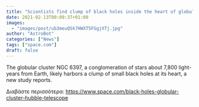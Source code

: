 ```yaml
---
title: "Scientists find clump of black holes inside the heart of globular cluster (video)"
date: 2021-02-13T00:09:37+01:00
images:
  - "images/post/ub3meuQSk7HWXT5FGgjXTj.jpg"
author: "AstroBot"
categories: ["News"]
tags: ["space.com"]
draft: false
---
```


The globular cluster NGC 6397, a conglomeration of stars about 7,800 light-years from Earth, likely harbors a clump of small black holes at its heart, a new study reports. 

Διαβάστε περισσότερα: https://www.space.com/black-holes-globular-cluster-hubble-telescope
